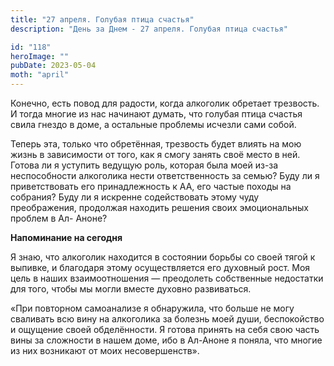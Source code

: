 ```yaml
---
title: "27 апреля. Голубая птица счастья"
description: "День за Днем - 27 апреля. Голубая птица счастья"

id: "118"
heroImage: ""
pubDate: 2023-05-04
moth: "april"
---
```


Конечно, есть повод для радости, когда алкоголик обретает трезвость. И тогда
многие из нас начинают думать, что голубая птица счастья свила гнездо в доме,
а остальные проблемы исчезли сами собой.

Теперь эта, только что обретённая, трезвость будет влиять на мою жизнь в
зависимости от того, как я смогу занять своё место в ней. Готова ли я уступить
ведущую роль, которая была моей из-за неспособности алкоголика нести
ответственность за семью? Буду ли я приветствовать его принадлежность к АА,
его частые походы на собрания? Буду ли я искренне содействовать этому чуду
преображения, продолжая находить решения своих эмоциональных проблем в Ал-
Аноне?

**Напоминание на сегодня**

Я знаю, что алкоголик находится в состоянии борьбы со своей тягой к выпивке, и
благодаря этому осуществляется его духовный рост. Моя цель в наших
взаимоотношения — преодолеть собственные недостатки для того, чтобы мы могли
вместе духовно развиваться.

«При повторном самоанализе я обнаружила, что больше не могу сваливать всю вину
на алкоголика за болезнь моей души, беспокойство и ощущение своей
обделённости. Я готова принять на себя свою часть вины за сложности в нашем
доме, ибо в Ал-Аноне я поняла, что многие из них возникают от моих
несовершенств».
